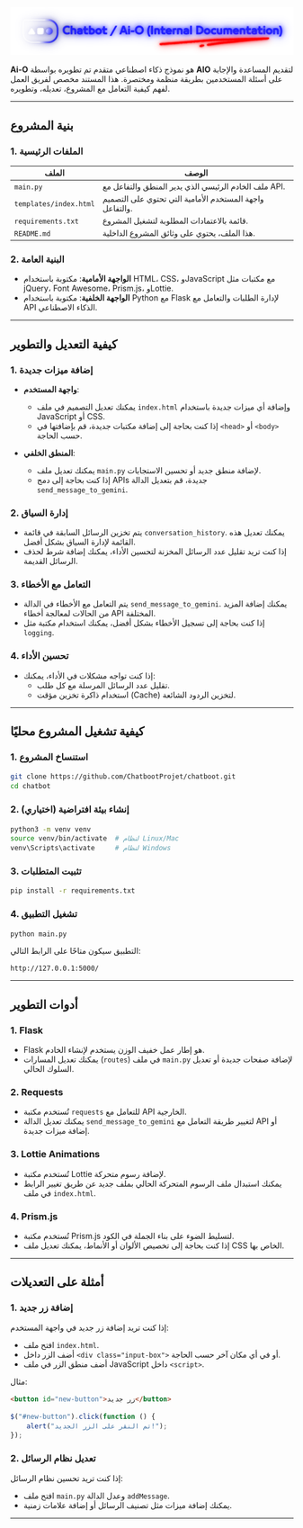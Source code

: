 ![Chatbot](https://raw.githubusercontent.com/ChatbootProjet/chatboot/refs/heads/main/Assets/banner.png)

**Ai-O** هو نموذج ذكاء اصطناعي متقدم تم تطويره بواسطة **AIO** لتقديم المساعدة والإجابة على أسئلة المستخدمين بطريقة منظمة ومختصرة. هذا المستند مخصص لفريق العمل لفهم كيفية التعامل مع المشروع، تعديله، وتطويره.

---

## بنية المشروع

### 1. الملفات الرئيسية
| الملف                     | الوصف                                                                 |
|---------------------------|----------------------------------------------------------------------|
| `main.py`                  | ملف الخادم الرئيسي الذي يدير المنطق والتفاعل مع API.               |
| `templates/index.html`    | واجهة المستخدم الأمامية التي تحتوي على التصميم والتفاعل.         |
| `requirements.txt`        | قائمة بالاعتمادات المطلوبة لتشغيل المشروع.                       |
| `README.md`               | هذا الملف، يحتوي على وثائق المشروع الداخلية.                      |

### 2. البنية العامة
- **الواجهة الأمامية**: مكتوبة باستخدام HTML، CSS، وJavaScript مع مكتبات مثل jQuery، Font Awesome، Prism.js، وLottie.
- **الواجهة الخلفية**: مكتوبة باستخدام Python مع Flask لإدارة الطلبات والتعامل مع API الذكاء الاصطناعي.

---

## كيفية التعديل والتطوير

### 1. إضافة ميزات جديدة
- **واجهة المستخدم**:
  - يمكنك تعديل التصميم في ملف `index.html` وإضافة أي ميزات جديدة باستخدام JavaScript أو CSS.
  - إذا كنت بحاجة إلى إضافة مكتبات جديدة، قم بإضافتها في `<head>` أو `<body>` حسب الحاجة.

- **المنطق الخلفي**:
  - يمكنك تعديل ملف `main.py` لإضافة منطق جديد أو تحسين الاستجابات.
  - إذا كنت بحاجة إلى دمج APIs جديدة، قم بتعديل الدالة `send_message_to_gemini`.

### 2. إدارة السياق
- يتم تخزين الرسائل السابقة في قائمة `conversation_history`. يمكنك تعديل هذه القائمة لإدارة السياق بشكل أفضل.
- إذا كنت تريد تقليل عدد الرسائل المخزنة لتحسين الأداء، يمكنك إضافة شرط لحذف الرسائل القديمة.

### 3. التعامل مع الأخطاء
- يتم التعامل مع الأخطاء في الدالة `send_message_to_gemini`. يمكنك إضافة المزيد من الحالات لمعالجة أخطاء API المختلفة.
- إذا كنت بحاجة إلى تسجيل الأخطاء بشكل أفضل، يمكنك استخدام مكتبة مثل `logging`.

### 4. تحسين الأداء
- إذا كنت تواجه مشكلات في الأداء، يمكنك:
  - تقليل عدد الرسائل المرسلة مع كل طلب.
  - استخدام ذاكرة تخزين مؤقت (Cache) لتخزين الردود الشائعة.

---

## كيفية تشغيل المشروع محليًا

### 1. استنساخ المشروع
```bash
git clone https://github.com/ChatbootProjet/chatboot.git
cd chatbot
```

### 2. إنشاء بيئة افتراضية (اختياري)
```bash
python3 -m venv venv
source venv/bin/activate  # لنظام Linux/Mac
venv\Scripts\activate     # لنظام Windows
```

### 3. تثبيت المتطلبات
```bash
pip install -r requirements.txt
```

### 4. تشغيل التطبيق
```bash
python main.py
```

التطبيق سيكون متاحًا على الرابط التالي:
```
http://127.0.0.1:5000/
```

---

## أدوات التطوير

### 1. Flask
- Flask هو إطار عمل خفيف الوزن يستخدم لإنشاء الخادم.
- يمكنك تعديل المسارات (`routes`) في ملف `main.py` لإضافة صفحات جديدة أو تعديل السلوك الحالي.

### 2. Requests
- تُستخدم مكتبة `requests` للتعامل مع API الخارجية.
- يمكنك تعديل الدالة `send_message_to_gemini` لتغيير طريقة التعامل مع API أو إضافة ميزات جديدة.

### 3. Lottie Animations
- تُستخدم مكتبة Lottie لإضافة رسوم متحركة.
- يمكنك استبدال ملف الرسوم المتحركة الحالي بملف جديد عن طريق تغيير الرابط في ملف `index.html`.

### 4. Prism.js
- تُستخدم مكتبة Prism.js لتسليط الضوء على بناء الجملة في الكود.
- إذا كنت بحاجة إلى تخصيص الألوان أو الأنماط، يمكنك تعديل ملف CSS الخاص بها.

---

## أمثلة على التعديلات

### 1. إضافة زر جديد
إذا كنت تريد إضافة زر جديد في واجهة المستخدم:
- افتح ملف `index.html`.
- أضف الزر داخل `<div class="input-box">` أو في أي مكان آخر حسب الحاجة.
- أضف منطق الزر في ملف JavaScript داخل `<script>`.

مثال:
```html
<button id="new-button">زر جديد</button>
```

```javascript
$("#new-button").click(function () {
    alert("تم النقر على الزر الجديد!");
});
```

### 2. تعديل نظام الرسائل
إذا كنت تريد تحسين نظام الرسائل:
- افتح ملف `main.py` وعدل الدالة `addMessage`.
- يمكنك إضافة ميزات مثل تصنيف الرسائل أو إضافة علامات زمنية.

---
